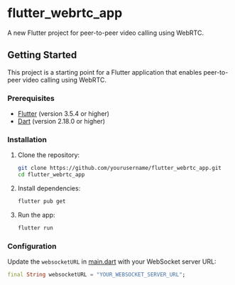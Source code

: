 # flutter_webrtc_app

A new Flutter project for peer-to-peer video calling using WebRTC.

## Getting Started

This project is a starting point for a Flutter application that enables peer-to-peer video calling using WebRTC.

### Prerequisites

- [Flutter](https://flutter.dev/docs/get-started/install) (version 3.5.4 or higher)
- [Dart](https://dart.dev/get-dart) (version 2.18.0 or higher)

### Installation

1. Clone the repository:
    ```sh
    git clone https://github.com/yourusername/flutter_webrtc_app.git
    cd flutter_webrtc_app
    ```

2. Install dependencies:
    ```sh
    flutter pub get
    ```

3. Run the app:
    ```sh
    flutter run
    ```

### Configuration

Update the `websocketURL` in [main.dart](/lib/main.dart) with your WebSocket server URL:
```dart
final String websocketURL = "YOUR_WEBSOCKET_SERVER_URL";
```
